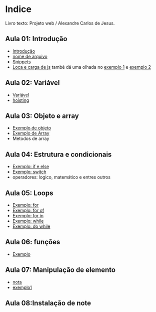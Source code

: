 
# Indice 

Livro texto: Projeto web / Alexandre Carlos de Jesus.

## Aula 01: Introdução 
- [Introdução](/notas/Introdução.md)
- [nome de arquivo](/notas/nome_de_arquivo.md)
- [Snippets](/notas/snippets-code.md)
- [Loca e carga de js](notas/local%20_do_js.md) també dá uma olhada no [exemplo 1](exemplos/carga/exemplo1.html) e [exemplo 2](/exemplos/carga/exemplo2.html) 


## Aula 02: Variável 
- [Variável](/notas/variavel.md)
- [hoisting](/exemplos/hoisting/index.html)


## Aula 03:  Objeto e array
- [Exemplo de objeto](/exemplos/objeto/index.html)
- [Exemplo de Array](/exemplos/array/index.html)
- Metodos de array

## Aula 04: Estrutura e condicionais 
- [Exemplo: if e else](/exemplos/condicionais/exemplo1.html)
- [Exemplo: switch](/exemplos/condicionais/exemplo2.html)
- operadores: logico, matemático e entres outros


## Aula 05: Loops
- [Exemplo: for](/exemplos/loops/exemplo1.html)
- [Exemplo: for of](/exemplos/loops/exemplo2.html)
- [Exemplo: for in](/exemplos/loops/exemplo3.html)
- [Exemplo: while](/exemplos/loops/exemplo4.html)
- [Exemplo: do while](/exemplos/loops/exemplo5.html)

## Aula 06: funções
- [Exemplo](/exemplos/funcao/exemplo1.html)

## Aula 07: Manipulação de elemento 

- [nota](/notas/manipulaElemento.md)
- [exemplo1](/exemplos/dom/exemplo1.html)


## Aula 08:Instalação de note